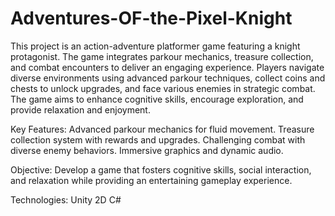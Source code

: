 # Adventures-OF-the-Pixel-Knight
This project is an action-adventure platformer game featuring a knight protagonist. The game integrates parkour mechanics, treasure collection, and combat encounters to deliver an engaging experience. Players navigate diverse environments using advanced parkour techniques, collect coins and chests to unlock upgrades, and face various enemies in strategic combat. The game aims to enhance cognitive skills, encourage exploration, and provide relaxation and enjoyment.

Key Features:
Advanced parkour mechanics for fluid movement.
Treasure collection system with rewards and upgrades.
Challenging combat with diverse enemy behaviors.
Immersive graphics and dynamic audio.

Objective:
Develop a game that fosters cognitive skills, social interaction, and relaxation while providing an entertaining gameplay experience.

Technologies:
Unity 2D
C#
